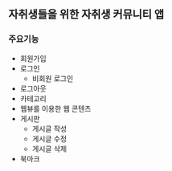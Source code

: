## 자취생들을 위한 자취생 커뮤니티 앱 
 
### 주요기능 ###
* 회원가입
* 로그인
  * 비회원 로그인 
* 로그아웃 
* 카테고리 
* 웹뷰를 이용한 웹 콘텐츠  
* 게시판 
  * 게시글 작성 
  * 게시글 수정  
  * 게시글 삭제
* 북마크 
